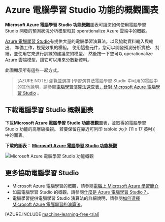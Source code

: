 <properties
    pageTitle="電腦學習 Studio 功能的概觀圖表 |Microsoft Azure"
    description="Azure 電腦學習 Studio 示範如何使用 Studio 開發預測分析實驗和其 operationalize Azure 雲端中的功能可列印的圖表。"
    keywords="電腦學習 studio 概觀圖表、 下載"
    services="machine-learning"
    documentationCenter=""
    authors="hning86"
    manager="jhubbard"
    editor="cgronlun"/>

<tags
    ms.service="machine-learning"
    ms.workload="data-services"
    ms.tgt_pltfrm="na"
    ms.devlang="na"
    ms.topic="get-started-article"
    ms.date="09/21/2016"
    ms.author="haining;garye" />


# <a name="overview-diagram-of-azure-machine-learning-studio-capabilities"></a>Azure 電腦學習 Studio 功能的概觀圖表

**Microsoft Azure 電腦學習 Studio 功能概觀**圖表可讓您如何使用電腦學習 Studio 開發的預測狀況分析模型和其 operationalize Azure 雲端中的概觀。

[Azure 電腦學習 Studio](https://studio.azureml.net/)有提供大量的電腦學習演算法，以及協助資料輸入與輸出、 準備工作，視覺效果的模組。 使用這些元件，您可以開發預測分析實驗、 持續，並使用它來進行訓練的建議您的模型。
然後按一下您可以 operationalize Azure 雲端模型，讓它可以用來分數新資料。

此圖顯示所有這些一起方式。

> [AZURE.NOTE] 瀏覽並選擇 [學習演算法電腦學習 Studio 中可用的電腦中的其他說明，請參閱[電腦學習演算法速查表，針對 Microsoft Azure 電腦學習 Studio](machine-learning-algorithm-cheat-sheet.md) 。

## <a name="download-the-machine-learning-studio-overview-diagram"></a>下載電腦學習 Studio 概觀圖表

下載**Microsoft Azure 電腦學習 Studio 功能概觀**圖表，並取得的電腦學習 Studio 功能的高層級檢視。 若要保留在靠近可列印 tabloid 大小 (11 x 17 英吋)] 中的圖表。

**下載的圖表︰ [Microsoft Azure 電腦學習 Studio 功能概觀](http://download.microsoft.com/download/C/4/6/C4606116-522F-428A-BE04-B6D3213E9E52/ml_studio_overview_v1.1.pdf)**

![Microsoft Azure 電腦學習 Studio 功能概觀][studio-overview]

[studio-overview]: ./media/machine-learning-studio-overview-diagram/ml_studio_overview_v1.1.png


## <a name="more-help-with-machine-learning-studio"></a>更多協助電腦學習 Studio

* Microsoft Azure 電腦學習的概觀，請參閱[電腦上 Microsoft Azure 學習簡介](machine-learning-what-is-machine-learning.md)
* 如需電腦學習 Studio 的概觀，請參閱[什麼是 Azure 電腦學習 Studio？](machine-learning-what-is-ml-studio.md)。
* 電腦學習提供電腦學習 Studio 演算法的詳細說明，請參閱[如何選擇 Microsoft Azure 電腦學習的演算法](machine-learning-algorithm-choice.md)。

[AZURE.INCLUDE [machine-learning-free-trial](../../includes/machine-learning-free-trial.md)]
